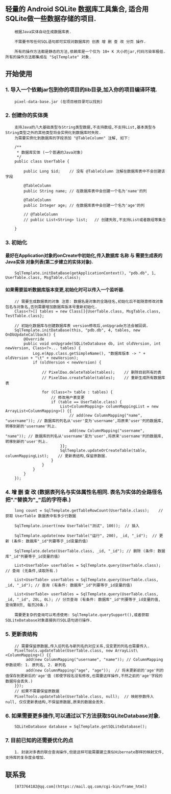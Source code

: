 ## 轻量的 Android SQLite 数据库工具集合, 适合用SQLite做一些数据存储的项目.
        根据Java实体自动生成数据库表.
        
        不需要书写任何SQL语句即可实现对数据库的 创表 增 删 查 改 分页 操作.
         
        所有的操作方法都是静态的方法,依赖库是一个仅为 10+ K 大小的jar,代码污染率极低.所有的操作方法都集成在 "SqlTemplate" 对象.

## 开始使用

### 1. 导入一个依赖jar包到你的项目的lib目录,加入你的项目编译环境.
        pixel-data-base.jar (在项目根目录可以找到)

### 2. 创建你的实体类
        支持Java的八大基础类型与String类型数据,不支持数组,不支持List,基本类型与String类型之外的其他类型将会实例化到数据库时失败.
        为需要实例化到数据库的字段添加 "@TableColumn" 注解, 如下:

        /**
         * 数据库实体 (一个普通的Java对象)
         */
        public class UserTable {

            public Long $id;    // 没有 @TableColumn 注解在数据库表中不会创建该字段

            @TableColumn
            public String name; // 在数据库表中会创建一个名为'name'的列

            @TableColumn
            public Integer age; // 在数据库表中会创建一个名为'age'的列

            // @TableColumn
            // public List<String> list;   // 创建失败,不支持List或者数组等集合

        }

### 3. 初始化
#### 最好在Application对象的onCreate中初始化,传入数据库 名称 与 需要生成表的 Java实体 对象列表(第二步建立的实体对象).

        SqlTemplate.initDataBase(getApplicationContext(), "pdb.db", 1, UserTable.class, MsgTable.class);

#### 如果需要监听数据库版本变更,初始化时可以传入一个监听器.

        // 需要生成数据表的对象 注意: 数据名是对象的全路径名,初始化后不能随意修改对象包名与对象名,否则需要增加数据库版本号重新初始化.
        Class<?>[] tables = new Class[]{UserTable.class, MsgTable.class, TestTable.class};

        // 初始化数据库与创建数据库表 version修改后,onUpgrade方法会被回调.
        SqlTemplate.initDataBase(this, "pdb.db", 4, tables, new OnDbUpdateCallback() {
            @Override
            public void onUpgrade(SQLiteDatabase db, int oldVersion, int newVersion, Class<?>... tables) {
                Log.e(App.class.getSimpleName(), "数据库版本 -> " + oldVersion + "\t" + newVersion);
                if (oldVersion < newVersion) {

                    // PixelDao.deleteTable(tables);    // 删除目前所有的表
                    // PixelDao.createTable(tables);    // 重新生成所有数据库表

                    for (Class<?> table : tables) {
                        // 修改用户表变更
                        if (table == UserTable.class) {
                            List<ColumnMapping> columnMappingList = new ArrayList<ColumnMapping>() {{
                                // add(new ColumnMapping("name", "username")); // 数据库的列名从'user'变为'username',将原来'user'列的数据库,转移到新的'username'列上.
                                add(new ColumnMapping("username", "name")); // 数据库的列名从'username'变为'user',将原来'username'列的数据库,转移到新的'user'列上.
                            }};
                            SqlTemplate.updateOrCreateTable(table, columnMappingList);    // 更新表结构,保留原数据.
                        }
                    }
                }
            }
        });

### 4. 增 删 查 改  (数据表列名与实体属性名相同. 表名为实体的全路径名把"."替换为"_"后的字符串.)
        long count = SqlTemplate.getTableRowCount(UserTable.class);    // 获取 UserTable 数据表中有多少行数据

        SqlTemplate.insert(new UserTable("测试", 100));  // 插入
        
        SqlTemplate.update(new UserTable("运行", 200), _id, "_id");  // 更新 (条件: 数据库"_id"列要等于_id变量的值)
        
        SqlTemplate.delete(UserTable.class, _id, "_id"); // 删除 (条件: 数据库"_id"列要等于_id变量的值)
        
        List<UserTable> userTables = SqlTemplate.query(UserTable.class); // 查询 (无条件,读取所有.)
        
        List<UserTable> userTables = SqlTemplate.query(UserTable.class, _id, "_id"); // 查询 (有条件: 数据库"_id"列要等于_id变量的值)
        
        List<UserTable> userTables = SqlTemplate.query(UserTable.class, _id, "_id", 20L, 0L); // 分页查询 (有条件: 数据库"_id"列要等于_id变量的值, 查询第0页, 每页20条.)

        需要更复杂的查询可以考虑使用: SqlTemplate.querySupport(),或者获取SQLiteDatabase对象直接执行SQL语句进行操作.

### 5. 更新表结构
        // 需要保留原数据,传入旧列名与新列名的对应关系,没变更的列名也需要传入.
        PixelTools.updateTable(UserTable.class, new ArrayList\<ColumnMapping>() {{ 
             add(new ColumnMapping("username", "name")); // ColumnMapping 参数说明: 1. 原列名, 2. 新列名
             add(new ColumnMapping("age", "age"));  // 将未更新前的'age'列的值保存到更新后的'age'值 (即使字段名没有修改,也需要这样操作,不然之前的'age'字段的数据将会丢失.)
        }});
        // 如果不需要保留原数据
        PixelTools.updateTable(UserTable.class, null);  // 映射参数传入 null, 仅仅更新表结构,不保留原数据,原来的数据会丢失.

### 6. 如果需要更多操作,可以通过以下方法获取SQLiteDatabase对象.
        SQLiteDatabase database = SqlTemplate.getSQLiteDatabase();

### 7. 目前已知的还需要优化的点
        1. 封装对多表的联合查询操作,但是这样可能需要建立类似Hibernate那样的映射文件,支持库的复杂度会增加.
        
## 联系我
        [873764182@qq.com](https://mail.qq.com/cgi-bin/frame_html)
